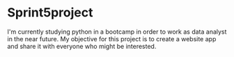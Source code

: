 # Sprint5project
I'm currently studying python in a bootcamp in order to work as data analyst in the near future. My objective for this project is to create a website app and share it with everyone who might be interested.
